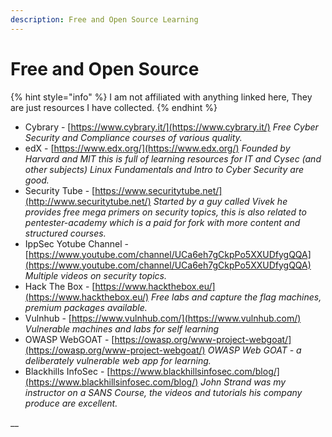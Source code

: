 ```yaml
---
description: Free and Open Source Learning
---
```


# Free and Open Source

{% hint style="info" %}
I am not affiliated with anything linked here, They are just resources I have collected. 
{% endhint %}

* Cybrary - [https://www.cybrary.it/](https://www.cybrary.it/)  _Free Cyber Security and Compliance courses of various quality._ 
* edX - [https://www.edx.org/](https://www.edx.org/) _Founded by Harvard and MIT this is full of learning resources for IT and Cysec \(and other subjects\) Linux Fundamentals and Intro to Cyber Security are good._ 
* Security Tube - [https://www.securitytube.net/](http://www.securitytube.net/) _Started by a guy called Vivek he provides free mega primers on security topics, this is also related to pentester-academy which is a paid for fork with more content and structured courses._ 
* IppSec Yotube Channel - [https://www.youtube.com/channel/UCa6eh7gCkpPo5XXUDfygQQA](https://www.youtube.com/channel/UCa6eh7gCkpPo5XXUDfygQQA) _Multiple videos on security topics._
* Hack The Box - [https://www.hackthebox.eu/](https://www.hackthebox.eu/) _Free labs and capture the flag machines, premium packages available._ 
* Vulnhub - [https://www.vulnhub.com/](https://www.vulnhub.com/) _Vulnerable machines and labs for self learning_
* OWASP WebGOAT - [https://owasp.org/www-project-webgoat/](https://owasp.org/www-project-webgoat/) _OWASP Web GOAT - a deliberately vulnerable web app for learning._ 
* Blackhills InfoSec - [https://www.blackhillsinfosec.com/blog/](https://www.blackhillsinfosec.com/blog/) _John Strand was my instructor on a SANS Course, the videos and tutorials his company produce are excellent._ 



\_\_



